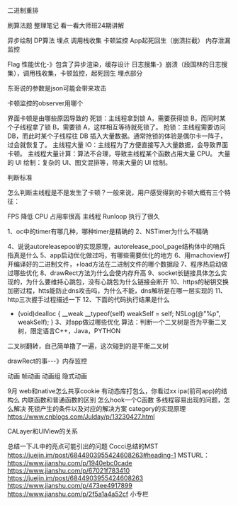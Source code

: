 二进制重排

刷算法题
整理笔记
看一看大师班24期讲解

异步绘制
DP算法
埋点
调用栈收集
卡顿监控
App起死回生（崩溃拦截）
内存泄漏监控

Flag
性能优化-》包含了异步渲染，缓存设计
日志搜集-》崩溃（段国林的日志搜集），调用栈收集，卡顿监控，起死回生
埋点部分

东哥说的参数是json可能会带来攻击

卡顿监控的observer用哪个

界面卡顿是由哪些原因导致的
死锁：主线程拿到锁 A，需要获得锁 B，而同时某个子线程拿了锁 B，需要锁 A，这样相互等待就死锁了。
抢锁：主线程需要访问 DB，而此时某个子线程往 DB 插入大量数据。通常抢锁的体验是偶尔卡一阵子，过会就恢复了。
主线程大量 IO：主线程为了方便直接写入大量数据，会导致界面卡顿。
主线程大量计算：算法不合理，导致主线程某个函数占用大量 CPU。
大量的 UI 绘制：复杂的 UI、图文混排等，带来大量的 UI 绘制。

判断标准

怎么判断主线程是不是发生了卡顿？一般来说，用户感受得到的卡顿大概有三个特征：

FPS 降低
CPU 占用率很高
主线程 Runloop 执行了很久

1、oc中的timer有哪几种，哪种timer是精确的
2、NSTimer为什么不精确


4、说说autoreleasepool的实现原理，autorelease_pool_page结构体中的哨兵指真是什么
5、app启动优化做过吗，有哪些需要优化的地方
6、用machoview打开编译好的二进制文件，+load方法在二进制文件的哪个数据段
7、程序热启动做过哪些优化
8、drawRect方法为什么会使内存升高
9、socket长链接具体怎么实现的，为什么要维持心跳包，没有心跳包为什么链接会断开
10、https的秘钥交换加密过程，htts能防止dns攻击吗，为什么不能，dns解析是在哪一层实现的
11、http三次握手过程描述一下
12、下面的代码执行结果是什么
- (void)dealloc {
    __weak __typeof(self) weakSelf = self;
    NSLog(@"%p", weakSelf);
}
3、对app做过哪些优化
算法：判断一个二叉树是否为平衡二叉树，限定语言C++，Java，PYTHON


二叉树翻转，自己简单撸了一遍，这次碰到的是平衡二叉树

drawRect的事---》内存监控

动画
帧动画
动画组
隐式动画



9月
web和native怎么共享cookie
有动态库打包么，你看过xx ipa(前司app)的结构么
内联函数和普通函数的区别
怎么hook一个C函数
多线程容易出现的问题，怎么解决
死锁产生的条件以及对应的解决方案
category的实现原理
https://www.cnblogs.com/Julday/p/13230427.html

CALayer和UIView的关系





总结一下JL中的亮点可能引出的问题
Cocci总结的MST
https://juejin.im/post/6844903955424608263#heading-1
MSTURL：
https://www.jianshu.com/p/1940ebc0cade
https://www.jianshu.com/p/67021f783410
https://juejin.im/post/6844903955424608263
https://www.jianshu.com/p/473ee4917899
https://www.jianshu.com/p/2f5a1a4a52cf
小专栏